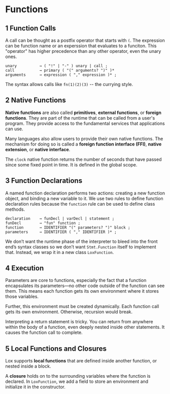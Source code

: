 # Functions

## 1 Function Calls

A call can be thought as a postfix operator that starts with `(`. The expression can be function name or an experssion that evaluates to a funciton. This "operator" has higher precedence than any other operator, even the unary ones.

```text
unary          → ( "!" | "-" ) unary | call ;
call           → primary ( "(" arguments? ")" )*
arguments      → expression ( "," expression )* ;
```

The syntax allows calls like `fn(1)(2)(3)` -- the currying style.

## 2 Native Functions

**Native functions** are also called **primitives**, **external functions**, or **foreign functions**. They are part of the runtime that can be called from a user's program. They provide access to the fundamental services that applications can use.

Many languages also allow users to provide their own native functions. The mechanism for doing so is called a **foreign function interface (FFI)**, **native extension**, or **native interface**.

The `clock` native function returns the number of seconds that have passed since some fixed point in time. It is defined in the global scope.

## 3 Function Declarations

A named function declaration performs two actions: creating a new function object, and binding a new variable to it. We use two rules to define function declaration rules because the `function` rule can be used to define class methods.

```text
declaration    → funDecl | varDecl | statement ;
funDecl        → "fun" function ;
function       → IDENTIFIER "(" parameters? ")" block ;
parameters     → IDENTIFIER ( "," IDENTIFIER )* ;
```

We don’t want the runtime phase of the interpreter to bleed into the front end’s syntax classes so we don’t want `Stmt.Function` itself to implement that. Instead, we wrap it in a new class `LoxFunction`.

## 4 Execution

Parameters are core to functions, especially the fact that a function encapsulates its parameters—no other code outside of the function can see them. This means each function gets its own environment where it stores those variables.

Further, this environment must be created dynamically. Each function call gets its own environment. Otherwise, recursion would break.

Interpreting a return statement is tricky. You can return from anywhere within the body of a function, even deeply nested inside other statements. It causes the function call to complete.

## 5 Local Functions and Closures

Lox supports **local functions** that are defined inside another function, or nested inside a block.

A **closure** holds on to the surrounding variables where the function is declared. In `LoxFunction`, we add a field to store an environment and initialize it in the constructor.
